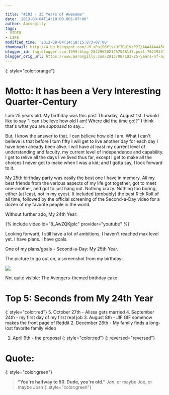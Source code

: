 ```yaml
---

title: "#103 - 25 Years of Awesome"
date: '2013-08-04T14:18:00.001-07:00'
author: Aarongilly
tags:
- VIDEO
- LIFE
modified_time: '2013-08-04T14:18:15.873-07:00'
thumbnail: http://4.bp.blogspot.com/-M_xPujS6Yjs/Uf7DU1VzP2I/AAAAAAAA58s/_UbZaAElREE/s72-c/Screenshot+from+birthday.png
blogger_id: tag:blogger.com,1999:blog-2842965021457548135.post-7621933707586845105
blogger_orig_url: https://www.aarongilly.com/2013/08/103-25-years-of-awesome.html
---
```


{: style="color:orange"}
# Motto: It has been a Very Interesting Quarter-Century


I am 25 years old. My birthday was this past Thursday, August 1st. I would like to say "I can't believe how old I am! Where did the time go!?" I think that's what you are *supposed* to say...

But, I know the answer to that. I can believe how old I am. What I can't believe is that before I turn fifty I will get to live another day for each day I have been already been alive. I will have at least my current level of understanding and faculty, my current level of independence and capability. I get to relive all the days I've lived thus far, except I get to make all the choices I never got to make when I was a kid; and I gotta say, I look forward to it.

My 25th birthday party was easily the best one I have in memory. All my best friends from the various aspects of my life got together, got to meet one-another, and got to just hang out. Nothing crazy. Nothing too boring, either (at least, not in my eyes). It included (probably) the best Rick Roll of all time, followed by the official screening of the Second-a-Day video for a dozen of my favorite people in the world.

Without further ado, My 24th Year:

{% include video id="8_AwZQKjplc" provider="youtube" %}

Looking forward, I still have a lot of ambitions. I haven't reached max level yet. I have plans. I have goals.

One of my plans/goals - Second-a-Day: My 25th Year.

The picture to go out on, a screenshot from my birthday:

![](http://4.bp.blogspot.com/-M_xPujS6Yjs/Uf7DU1VzP2I/AAAAAAAA58s/_UbZaAElREE/s640/Screenshot+from+birthday.png)

Not quite visible: The Avengers-themed birthday cake

# Top 5: Seconds from My 24th Year
{: style="color:red"}
5. October 27th - Alissa gets married
4. September 24th - my first day of my first real job
3. August 8th - JIF GIF somehow makes the front page of Reddit
2. December 26th - My family finds a long-lost favorite family video
1. April 9th - the proposal
{: style="color:red"}
{: reversed="reversed"}

# Quote:
{: style="color:green"}
> **“You're halfway to 50. Dude, you're old.”**
<cite>Jon</cite>, or maybe Joe, or maybe Josh
{: style="color:green"}